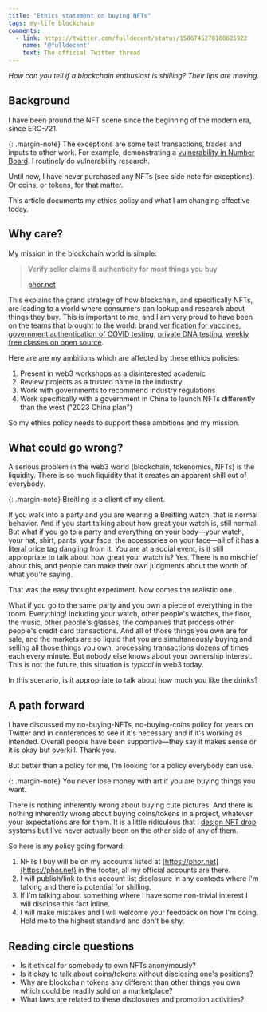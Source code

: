 ```yaml
---
title: "Ethics statement on buying NFTs"
tags: my-life blockchain
comments:
  - link: https://twitter.com/fulldecent/status/1506745270188625922
    name: '@fulldecent'
    text: The official Twitter thread
---
```


*How can you tell if a blockchain enthusiast is shilling? Their lips are moving.*

## Background

I have been around the NFT scene since the beginning of the modern era, since ERC-721.

{: .margin-note}
The exceptions are some test transactions, trades and inputs to other work. For example, demonstrating a [vulnerability in Number Board](https://privacylog.blogspot.com/2021/09/implementation-issues-make-number-board.html). I routinely do vulnerability research.

Until now, I have never purchased any NFTs (see side note for exceptions). Or coins, or tokens, for that matter.

This article documents my ethics policy and what I am changing effective today.

## Why care?

My mission in the blockchain world is simple:

> Verify seller claims & authenticity for most things you buy
> 
> [phor.net](https://phor.net)

This explains the grand strategy of how blockchain, and specifically NFTs, are leading to a world where consumers can lookup and research about things they buy. This is important to me, and I am very proud to have been on the teams that brought to the world: [brand verification for vaccines](https://www.ey.com/en_gl/news/2019/04/ey-ops-chain-industrializes-the-blockchain-at-scale-for-enterprises), [government authentication of COVID testing](https://potys.gob.mx/ahauinnova-mexico-fights-black-market-covid-tests-avalanche-blockchain), [private DNA testing](https://genobank.io), [weekly free classes on open source](https://phor.net/#speaking).

Here are are my ambitions which are affected by these ethics policies:

1. Present in web3 workshops as a disinterested academic
2. Review projects as a trusted name in the industry
3. Work with governments to recommend industry regulations
4. Work specifically with a government in China to launch NFTs differently than the west ("2023 China plan")

So my ethics policy needs to support these ambitions and my mission.

## What could go wrong?

A serious problem in the web3 world (blockchain, tokenomics, NFTs) is the liquidity. There is so much liquidity that it creates an apparent shill out of everybody.

{: .margin-note}
Breitling is a client of my client.

If you walk into a party and you are wearing a Breitling watch, that is normal behavior. And if you start talking about how great your watch is, still normal. But what if you go to a party and everything on your body—your watch, your hat, shirt, pants, your face, the accessories on your face—all of it has a literal price tag dangling from it. You are at a social event, is it still appropriate to talk about how great your watch is? Yes. There is no mischief about this, and people can make their own judgments about the worth of what you're saying.

That was the easy thought experiment. Now comes the realistic one.

What if you go to the same party and you own a piece of everything in the room. Everything! Including your watch, other people's watches, the floor, the music, other people's glasses, the companies that process other people's credit card transactions. And all of those things you own are for sale, and the markets are so liquid that you are simultaneously buying and selling all those things you own, processing transactions dozens of times each every minute. But nobody else knows about your ownership interest. This is not the future, this situation is *typical* in web3 today.

In this scenario, is it appropriate to talk about how much you like the drinks?

## A path forward

I have discussed my no-buying-NFTs, no-buying-coins policy for years on Twitter and in conferences to see if it's necessary and if it's working as intended. Overall people have been supportive—they say it makes sense or it is okay but overkill. Thank you.

But better than a policy for me, I'm looking for a policy everybody can use.

{: .margin-note}
You never lose money with art if you are buying things you want.

There is nothing inherently wrong about buying cute pictures. And there is nothing inherently wrong about buying coins/tokens in a project, whatever your expectations are for them. It is a little ridiculous that I [design NFT drop](/2022/02/04/Randomization-strategies-for-NFT-drops.html) systems but I've never actually been on the other side of any of them.

So here is my policy going forward:

1. NFTs I buy will be on my accounts listed at [https://phor.net](https://phor.net) in the footer, all my official accounts are there.
2. I will publish/link to this account list disclosure in any contexts where I'm talking and there is potential for shilling.
3. If I'm talking about something where I have some non-trivial interest I will disclose this fact inline.
4. I will make mistakes and I will welcome your feedback on how I'm doing. Hold me to the highest standard and don't be shy.

## Reading circle questions

* Is it ethical for somebody to own NFTs anonymously?
* Is it okay to talk about coins/tokens without disclosing one's positions?
* Why are blockchain tokens any different than other things you own which could be readily sold on a marketplace?
* What laws are related to these disclosures and promotion activities?